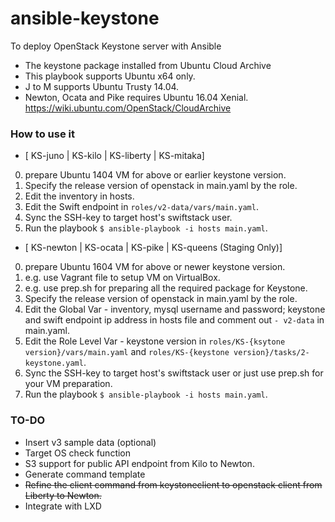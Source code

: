 # ansible-keystone
To deploy OpenStack Keystone server with Ansible

* The keystone package installed from Ubuntu Cloud Archive
* This playbook supports Ubuntu x64 only.
* J to M supports Ubuntu Trusty 14.04.
* Newton, Ocata and Pike requires Ubuntu 16.04 Xenial. https://wiki.ubuntu.com/OpenStack/CloudArchive

### How to use it

* [ KS-juno | KS-kilo | KS-liberty | KS-mitaka]

0. prepare Ubuntu 1404 VM for above or earlier keystone version.
1. Specify the release version of openstack in main.yaml by the role.
2. Edit the inventory in hosts.
3. Edit the Swift endpoint in `roles/v2-data/vars/main.yaml`.
4. Sync the SSH-key to target host's swiftstack user.
5. Run the playbook `$ ansible-playbook -i hosts main.yaml`.

* [ KS-newton | KS-ocata | KS-pike | KS-queens (Staging Only)]

0. prepare Ubuntu 1604 VM for above or newer keystone version.
  1. e.g. use Vagrant file to setup VM on VirtualBox.
  2. e.g. use prep.sh for preparing all the required package for Keystone.
1. Specify the release version of openstack in main.yaml by the role.
2. Edit the Global Var - inventory, mysql username and password; keystone and swift endpoint ip address in hosts file and comment out `- v2-data` in main.yaml.
3. Edit the Role Level Var - keystone version in `roles/KS-{ksytone version}/vars/main.yaml` and `roles/KS-{keystone version}/tasks/2-keystone.yaml`.
4. Sync the SSH-key to target host's swiftstack user or just use prep.sh for your VM preparation.
5. Run the playbook `$ ansible-playbook -i hosts main.yaml`.

### TO-DO

* Insert v3 sample data (optional)
* Target OS check function
* S3 support for public API endpoint from Kilo to Newton.
* Generate command template
* ~~Refine the client command from keystoneclient to openstack client from Liberty to Newton.~~
* Integrate with LXD

